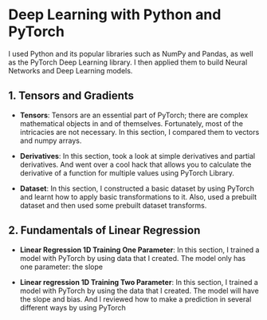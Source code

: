 # Deep Learning with Python and PyTorch
I used Python and its popular libraries such as NumPy and Pandas, as well as the PyTorch Deep Learning library. I then applied them to build Neural Networks and Deep Learning models.

## 1. Tensors and Gradients
- **Tensors**: Tensors are an essential part of PyTorch; there are complex mathematical objects in and of themselves. Fortunately, most of the intricacies are not necessary. In this section, I compared them to vectors and numpy arrays.

- **Derivatives**: In this section, took a look at simple derivatives and partial derivatives. And went over a cool hack that allows you to calculate the derivative of a function for multiple values using PyTorch Library.

- **Dataset**: In this section, I constructed a basic dataset by using PyTorch and learnt how to apply basic transformations to it. Also, used a prebuilt dataset and then used some prebuilt dataset transforms.

## 2. Fundamentals of Linear Regression
- **Linear Regression 1D Training One Parameter**: In this section, I trained a model with PyTorch by using data that I created. The model only has one parameter: the slope

- **Linear regression 1D Training Two Parameter**: In this section, I trained a model with PyTorch by using the data that I created. The model will have the slope and bias. And l reviewed how to make a prediction in several different ways by using PyTorch
